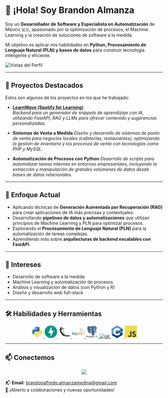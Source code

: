 # 👋 ¡Hola! Soy Brandon Almanza

Soy un **Desarrollador de Software y Especialista en Automatización** de México 🇲🇽, apasionado por la optimización de procesos, el Machine Learning y la creación de soluciones de software a la medida.

Mi objetivo es aplicar mis habilidades en **Python, Procesamiento de Lenguaje Natural (PLN) y bases de datos** para construir tecnología inteligente y eficiente.

![Vistas del Perfil](https://komarev.com/ghpvc/?username=Brandon331&color=blue)

---

## 🚀 Proyectos Destacados

Estos son algunos de los proyectos en los que he trabajado:

-   [**LearnWave (Spotify for Learning)**](https://github.com/Brandon331/LLMs_Spotify_Learn)  
    *Backend para un generador de snippets de aprendizaje con IA, utilizando FastAPI, RAG y LLMs para ofrecer contenido y sugerencias personalizadas.*

-   **Sistemas de Venta a Medida** *Diseño y desarrollo de sistemas de punto de venta para negocios locales (cafeterías, restaurantes), optimizando la gestión de inventario y los procesos de venta con tecnologías como PHP y MySQL.*

-   **Automatización de Procesos con Python** *Desarrollo de scripts para automatizar tareas internas en entornos empresariales, incluyendo la extracción y manipulación de grandes volúmenes de datos desde bases de datos relacionales.*

---

## 🔭 Enfoque Actual

-   Aplicando técnicas de **Generación Aumentada por Recuperación (RAG)** para crear aplicaciones de IA más precisas y contextuales.
-   Desarrollando **pipelines de datos y automatizaciones** que utilizan principios de Machine Learning y PLN para optimizar procesos.
-   Explorando el **Procesamiento de Lenguaje Natural (PLN)** para la automatización de tareas complejas.
-   Aprendiendo más sobre **arquitecturas de backend escalables con FastAPI**.

---

## 🧩 Intereses

-   Desarrollo de software a la medida
-   Machine Learning y automatización de procesos
-   Análisis y visualización de datos (con Python y R)
-   Diseño y desarrollo web full-stack

---

## 🛠️ Habilidades y Herramientas

<p align="center">
  <a href="https://www.python.org" target="_blank" rel="noreferrer">
    <img src="https://raw.githubusercontent.com/devicons/devicon/master/icons/python/python-original.svg" alt="python" width="40" height="40"/>
  </a>
  <a href="https://fastapi.tiangolo.com/" target="_blank" rel="noreferrer"> 
    <img src="https://raw.githubusercontent.com/devicons/devicon/master/icons/fastapi/fastapi-original.svg" alt="fastapi" width="40" height="40"/> 
  </a>
  <a href="https://flask.palletsprojects.com/" target="_blank" rel="noreferrer"> 
    <img src="https://raw.githubusercontent.com/devicons/devicon/master/icons/flask/flask-original.svg" alt="flask" width="40" height="40"/> 
  </a>
  <a href="https://www.mysql.com/" target="_blank" rel="noreferrer"> 
    <img src="https://raw.githubusercontent.com/devicons/devicon/master/icons/mysql/mysql-original-wordmark.svg" alt="mysql" width="40" height="40"/> 
  </a>
  <a href="https://www.postgresql.org" target="_blank" rel="noreferrer"> 
    <img src="https://raw.githubusercontent.com/devicons/devicon/master/icons/postgresql/postgresql-original-wordmark.svg" alt="postgresql" width="40" height="40"/> 
  </a>
  <a href="https://git-scm.com/" target="_blank" rel="noreferrer"> 
    <img src="https://www.vectorlogo.zone/logos/git-scm/git-scm-icon.svg" alt="git" width="40" height="40"/> 
  </a> 
  <a href="https://www.cplusplus.com/" target="_blank" rel="noreferrer"> 
    <img src="https://raw.githubusercontent.com/devicons/devicon/master/icons/cplusplus/cplusplus-original.svg" alt="cplusplus" width="40" height="40"/> 
  </a>
  <a href="https://developer.mozilla.org/en-US/docs/Web/JavaScript" target="_blank" rel="noreferrer"> 
    <img src="https://raw.githubusercontent.com/devicons/devicon/master/icons/javascript/javascript-original.svg" alt="javascript" width="40" height="40"/> 
  </a>
</p>

---

## 📫 Conectemos

<p align="center">
  <a href="https://www.linkedin.com/in/almanza-medina-brandon-alfredo-baa266373/">
    <img src="https://img.shields.io/badge/LinkedIn-0077B5?style=for-the-badge&logo=linkedin&logoColor=white"/>
  </a>
</p>

📬 **Email**: brandonalfredo.almanzamedina@gmail.com  
🤝 ¡Abierto a colaboraciones y nuevas oportunidades!
